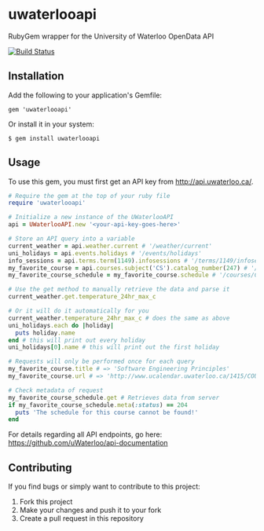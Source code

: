 uwaterlooapi
============

RubyGem wrapper for the University of Waterloo OpenData API

[![Build Status](https://travis-ci.org/amsardesai/uwaterlooapi.svg?branch=master)](https://travis-ci.org/amsardesai/uwaterlooapi)

## Installation

Add the following to your application's Gemfile:

    gem 'uwaterlooapi'

Or install it in your system:

    $ gem install uwaterlooapi

## Usage

To use this gem, you must first get an API key from http://api.uwaterloo.ca/.

```ruby
# Require the gem at the top of your ruby file
require 'uwaterlooapi'

# Initialize a new instance of the UWaterlooAPI
api = UWaterlooAPI.new '<your-api-key-goes-here>'

# Store an API query into a variable
current_weather = api.weather.current # '/weather/current'
uni_holidays = api.events.holidays # '/events/holidays'
info_sessions = api.terms.term(1149).infosessions # '/terms/1149/infosessions'
my_favorite_course = api.courses.subject('CS').catalog_number(247) # '/courses/CS/247'
my_favorite_course_schedule = my_favorite_course.schedule # '/courses/CS/247/schedule'

# Use the get method to manually retrieve the data and parse it
current_weather.get.temperature_24hr_max_c

# Or it will do it automatically for you
current_weather.temperature_24hr_max_c # does the same as above
uni_holidays.each do |holiday|
  puts holiday.name
end # this will print out every holiday
uni_holidays[0].name # this will print out the first holiday

# Requests will only be performed once for each query
my_favorite_course.title # => 'Software Engineering Principles'
my_favorite_course.url # => 'http://www.ucalendar.uwaterloo.ca/1415/COURSE/course-CS.html#CS247'

# Check metadata of request
my_favorite_course_schedule.get # Retrieves data from server
if my_favorite_course_schedule.meta(:status) == 204
  puts 'The schedule for this course cannot be found!'
end
```

For details regarding all API endpoints, go here: https://github.com/uWaterloo/api-documentation

## Contributing

If you find bugs or simply want to contribute to this project:

1. Fork this project
2. Make your changes and push it to your fork
3. Create a pull request in this repository
